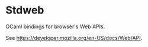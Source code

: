 # Stdweb

OCaml bindings for browser's Web APIs.

See <https://developer.mozilla.org/en-US/docs/Web/API>.